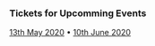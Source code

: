 ### Tickets for Upcomming Events

[13th May 2020](https://ti.to/code-the-city/aberdeen-python-user-group-May-2020) •
[10th June 2020](https://ti.to/code-the-city/aberdeen-python-user-group-Jun-2020)
